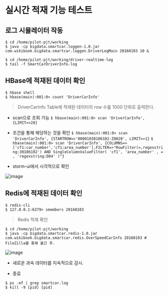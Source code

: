 # 실시간 적재 기능 테스트


## 로그 시뮬레이터 작동

```
$ cd /home/pilot-pjt/working
$ java -cp bigdata.smartcar.loggen-1.0.jar com.wikibook.bigdata.smartcar.loggen.DriverLogMain 20160103 10 &

$ cd /home/pilot-pjt/working/driver-realtime-log
$ tail -f SmartCarDriverInfo.log
```

## HBase에 적재된 데이터 확인

```
$ hbase shell
$ hbase(main):001:0> count 'DriverCarInfo'
```
> DriverCarInfo Table에 적재된 데이터의 row 수를 1000 단위로 출력한다.

- scan으로 조회 가능
`$ hbase(main):001:0> scan 'DriverCarInfo', {LIMIT=>20}`

- 조건을 통해 해당하는 것을 확인
`$ hbase(main):001:0> scan 'DriverCarInfo', {STARTROW=>'00001030106102-Z0020', LIMIT=>1}`
`$ hbase(main):001:0> scan 'DriverCarInfo', {COLUMNS=>['cf1:car_number','cf1:area_number'],FILTER=>"RowFilter(=,regexstring:30106102') AND SingleColumnValueFilter( 'cf1', 'area_number' , = , 'regexstring:D04' )"}`

- storm-ui에서 시각적으로 확인

![image](https://user-images.githubusercontent.com/43158502/129040261-aa894109-1567-48bb-8dad-0ec659c31bb6.png)


## Redis에 적재된 데이터 확인

```
$ redis-cli
$ 127.0.0.1:6379> smembers 20160103
```
> Redis 적재 확인

```
$ cd /home/pilot-pjt/working
$ java -cp bigdata.smartcar.redis-1.0.jar com.wikibook.bigdata.smartcar.redis.OverSpeedCarInfo 20160103 # FileZilla를 통해 옮긴 후.
```

![image](https://user-images.githubusercontent.com/43158502/129040807-9de7d5dd-06ad-423c-88a6-0673a2742f52.png)

- 새로운 과속 데이터를 지속적으로 감시.

- 종료
```
$ ps -ef | grep smartcar.log
$ kill -9 [pid] [pid]
```







